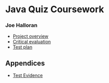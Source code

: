 # Java Quiz Coursework
### Joe Halloran

* [Project overview](01-project-overview.md)
* [Critical evaluation](02-critical-evaluation.md)
* [Test plan](03-test-plan.md)

## Appendices

* [Test Evidence](Appendix-01-test-evidence.md)